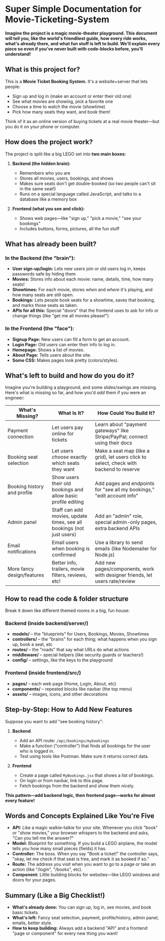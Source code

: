 # Super Simple Documentation for Movie-Ticketing-System

**Imagine the project is a magic movie-theater playground. This document will tell you, like the world's friendliest guide, how every ride works, what's already there, and what fun stuff is left to build. We'll explain every piece so even if you've never built with code-blocks before, you'll understand!**

## What is this project for?
This is a **Movie Ticket Booking System.** It's a website+server that lets people:
- Sign up and log in (make an account or enter their old one)
- See what movies are showing, pick a favorite one
- Choose a time to watch the movie (showtime)
- Pick how many seats they want, and book them!

Think of it as an online version of buying tickets at a real movie theater—but you do it on your phone or computer.

## How does the project work?
The project is split like a big LEGO set into **two main boxes:**
1. **Backend (the hidden brain):**
   - Remembers who you are
   - Stores all movies, users, bookings, and shows
   - Makes sure seats don't get double-booked (so two people can't sit in the same seat!)
   - Runs on a special language called JavaScript, and talks to a database like a memory box

2. **Frontend (what you see and click):**
   - Shows web pages—like "sign up," "pick a movie," "see your bookings"
   - Includes buttons, forms, pictures, all the fun stuff

## What has already been built?
### In the Backend (the "brain"):
- **User sign-up/login:** Lets new users join or old users log in, keeps passwords safe by hiding them
- **Movies:** Stores info about each movie: name, details, time, how many seats!
- **Showtimes:** For each movie, stores *when* and *where* it's playing, and how many seats are still open.
- **Bookings:** Lets people book seats for a showtime, saves that booking, and marks those seats as taken.
- **APIs for all this:** Special "doors" that the frontend uses to ask for info or change things (like "get me all movies please!")

### In the Frontend (the "face"):
- **Signup Page:** New users can fill a form to get an account.
- **Login Page:** Old users can enter their info to log in.
- **Homepage:** Shows a list of movies.
- **About Page:** Tells users about the site.
- **Some CSS:** Makes pages look pretty (colors/styles).

## What's left to build and how do you do it?
Imagine you're building a playground, and some slides/swings are missing. Here's what is missing so far, and how you'd *add* them if you were an engineer:

| What's Missing?            | What Is It?                                                      | How Could You Build It?                               |
|----------------------------|-------------------------------------------------------------------|-------------------------------------------------------|
| Payment connection         | Let users pay online for tickets                                  | Learn about "payment gateways" like Stripe/PayPal; connect using their docs |
| Booking seat selection     | Let users *choose* exactly which seats they want                  | Make a seat map (like a grid), let users click to select, check with backend to reserve |
| Booking history and profile| Show users their old bookings and allow basic profile editing     | Add pages and endpoints for "see all my bookings," "edit account info"         |
| Admin panel                | Staff can add movies, update times, see all bookings (not just users) | Add an "admin" role, special admin-only pages, extra backend APIs      |
| Email notifications        | Email users when booking is confirmed                             | Use a library to send emails (like Nodemailer for Node.js)                      |
| More fancy design/features | Better info, trailers, movie filters, reviews, etc!               | Add new pages/components, work with designer friends, let users rate/review    |

## How to read the code & folder structure
Break it down like different themed rooms in a big, fun house:

### Backend (inside backend/server/)
- **models/** – the "blueprints" for Users, Bookings, Movies, Showtimes
- **controllers/** – the "brains" for each thing; what happens when you sign up, book a seat, etc
- **routes/** – the "roads" that say what URLs do what actions
- **middleware/** – special helpers (like security guards or teachers!)
- **config/** – settings, like the keys to the playground

### Frontend (inside frontend/src/)
- **pages/** – each web page (Home, Login, About, etc)
- **components/** – repeated blocks like navbar (the top menu)
- **assets/** – images, icons, and other decorations

## Step-by-Step: How to Add New Features
Suppose you want to add "see booking history":

1. **Backend**
   - Add an API route: `/api/bookings/mybookings`
   - Make a function ("controller") that finds all bookings for the user who is logged in.
   - Test using tools like Postman. Make sure it returns correct data.

2. **Frontend**
   - Create a page called `MyBookings.jsx` that shows a list of bookings.
   - On login or from navbar, link to this page.
   - Fetch bookings from the backend and show them nicely.

**This pattern—add backend logic, then frontend page—works for almost every feature!**

## Words and Concepts Explained Like You're Five

- **API:** Like a magic walkie-talkie for your site. Whenever you click "book" or "show movies," your browser whispers to the backend and asks, "Can you tell me the answer?"
- **Model:** Blueprint for something. If you build a LEGO airplane, the model tells you how many small pieces (fields) it has.
- **Controller:** The boss. When you say "Book a ticket!" the controller says, "okay, let me check if that seat is free, and mark it as booked if so."
- **Route:** The address you visit when you want to go to a page or take an action (like "/login", "/books", etc).
- **Component:** Little building blocks for websites—like LEGO windows and doors for your pages.

## Summary (Like a Big Checklist!)

- **What's already done:** You can sign up, log in, see movies, and book basic tickets.
- **What's left:** Fancy seat selection, payment, profile/history, admin panel, emails, better style.
- **How to keep building:** Always add a backend "API" and a frontend "page or component" for every new thing you want!
